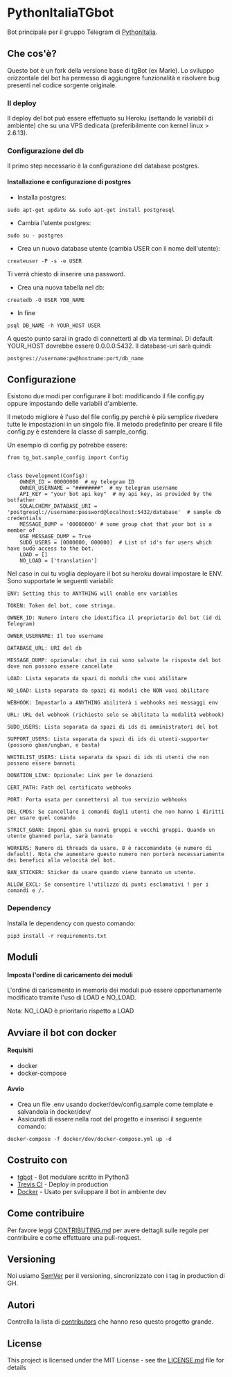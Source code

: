 # PythonItaliaTGbot

Bot principale per il gruppo Telegram di [PythonItalia](https://t.me/python_ita).

## Che cos'è?

Questo bot è un fork della versione base di tgBot (ex Marie). Lo sviluppo orizzontale del bot ha permesso di aggiungere funzionalità e risolvere bug presenti nel codice sorgente originale.

### Il deploy

Il deploy del bot può essere effettuato su Heroku (settando le variabili di ambiente) che su una VPS dedicata (preferibilmente con kernel linux > 2.6.13).

### Configurazione del db

Il primo step necessario è la configurazione del database postgres.

#### Installazione e configurazione di postgres
- Installa postgres:

```
sudo apt-get update && sudo apt-get install postgresql
```

- Cambia l'utente postgres:

```
sudo su - postgres
```

- Crea un nuovo database utente (cambia USER con il nome dell'utente):

```
createuser -P -s -e USER
```
Ti verrà chiesto di inserire una password.

- Crea una nuova tabella nel db:

```
createdb -O USER YDB_NAME
```
- In fine

```
psql DB_NAME -h YOUR_HOST USER
```
A questo punto sarai in grado di connetterti al db via terminal. Di default YOUR_HOST dovrebbe essere 0.0.0.0:5432.
Il database-uri sarà quindi:
```
postgres://username:pw@hostname:port/db_name
```


## Configurazione

Esistono due modi per configurare il bot: modificando il file config.py oppure impostando delle variabili d'ambiente.

Il metodo migliore è l'uso del file config.py perchè è più semplice rivedere tutte le impostazioni in un singolo file.
Il metodo predefinito per creare il file config.py è estendere la classe di sample_config.

Un esempio di config.py potrebbe essere:

```
from tg_bot.sample_config import Config


class Development(Config):
    OWNER_ID = 00000000  # my telegram ID
    OWNER_USERNAME = "########"  # my telegram username
    API_KEY = "your bot api key"  # my api key, as provided by the botfather
    SQLALCHEMY_DATABASE_URI = 'postgresql://username:password@localhost:5432/database'  # sample db credentials
    MESSAGE_DUMP = '00000000' # some group chat that your bot is a member of
    USE_MESSAGE_DUMP = True
    SUDO_USERS = [0000000, 000000]  # List of id's for users which have sudo access to the bot.
    LOAD = []
    NO_LOAD = ['translation']
```

Nel caso in cui tu voglia deployare il bot su heroku dovrai impostare le ENV. Sono supportate le seguenti variabili:



    ENV: Setting this to ANYTHING will enable env variables

    TOKEN: Token del bot, come stringa.

    OWNER_ID: Numero intero che identifica il proprietario del bot (id di Telegram)

    OWNER_USERNAME: Il tuo username

    DATABASE_URL: URI del db

    MESSAGE_DUMP: opzionale: chat in cui sono salvate le risposte del bot dove non possono essere cancellate

    LOAD: Lista separata da spazi di moduli che vuoi abilitare

    NO_LOAD: Lista separata da spazi di moduli che NON vuoi abilitare

    WEBHOOK: Impostarlo a ANYTHING abiliterà i webhooks nei messaggi env

    URL: URL del webhook (richiesto solo se abilitata la modalità webhook)

    SUDO_USERS: Lista separata da spazi di ids di amministratori del bot

    SUPPORT_USERS: Lista separata da spazi di ids di utenti-supporter (possono gban/ungban, e basta)

    WHITELIST_USERS: Lista separata da spazi di ids di utenti che non possono essere bannati

    DONATION_LINK: Opzionale: Link per le donazioni

    CERT_PATH: Path del certificato webhooks

    PORT: Porta usata per connettersi al tuo servizio webhooks

    DEL_CMDS: Se cancellare i comandi dagli utenti che non hanno i diritti per usare quel comando

    STRICT_GBAN: Imponi gban su nuovi gruppi e vecchi gruppi. Quando un utente gbanned parla, sarà bannato

    WORKERS: Numero di threads da usare. 8 è raccomandato (e numero di default). Nota che aumentare questo numero non porterà necessariamente dei benefici alla velocità del bot.

    BAN_STICKER: Sticker da usare quando viene bannato un utente.

    ALLOW_EXCL: Se consentire l'utilizzo di punti esclamativi ! per i comandi e /.



### Dependency

Installa le dependency con questo comando:

```
pip3 install -r requirements.txt
```

## Moduli

#### Imposta l'ordine di caricamento dei moduli

L'ordine di caricamento in memoria dei moduli può essere opportunamente modificato tramite l'uso di LOAD e NO_LOAD.

Nota: NO_LOAD è prioritario rispetto a LOAD

## Avviare il bot con docker

#### Requisiti
- docker
- docker-compose

#### Avvio
- Crea un file .env usando docker/dev/config.sample come template e salvandola in docker/dev/
- Assicurati di essere nella root del progetto e inserisci il seguente comando: 
```
docker-compose -f docker/dev/docker-compose.yml up -d
```

## Costruito con

* [tgbot](https://github.com/PaulSonOfLars/tgbot) - Bot modulare scritto in Python3
* [Trevis CI](https://travis-ci.com) - Deploy in production
* [Docker](https://www.docker.com/) - Usato per sviluppare il bot in ambiente dev

## Come contribuire

Per favore leggi [CONTRIBUTING.md](https://gist.github.com/PurpleBooth/b24679402957c63ec426) per avere dettagli sulle regole
per contribuire e come effettuare una pull-request.

## Versioning

Noi usiamo [SemVer](http://semver.org/) per il versioning, sincronizzato con i tag in production di GH.

## Autori

Controlla la lista di [contributors](https://github.com/Kavuti/python-italy-telegram-bot/graphs/contributors) che hanno reso questo progetto grande.

## License

This project is licensed under the MIT License - see the [LICENSE.md](LICENSE.md) file for details

